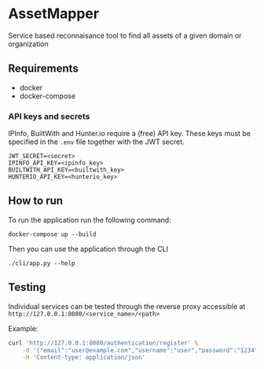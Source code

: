 # AssetMapper

Service based reconnaisance tool to find all assets of a given domain or organization

## Requirements

- docker
- docker-compose

### API keys and secrets

IPInfo, BuiltWith and Hunter.io require a (free) API key. These keys must be specified in the `.env` file together with the JWT secret.

```
JWT_SECRET=<secret>
IPINFO_API_KEY=<ipinfo_key>
BUILTWITH_API_KEY=<builtwith_key>
HUNTERIO_API_KEY=<hunterio_key>
```

## How to run

To run the application run the following command:

```
docker-compose up --build
```

Then you can use the application through the CLI

```
./cli/app.py --help
```

## Testing

Individual services can be tested through the reverse proxy accessible at `http://127.0.0.1:8080/<service_name>/<path>`

Example:

```bash
curl 'http://127.0.0.1:8080/authentication/register' \
    -d '{"email":"user@example.com","username":"user","password":"1234"}' \
    -H 'Content-type: application/json'
```
